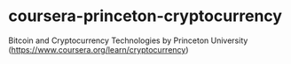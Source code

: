 # coursera-princeton-cryptocurrency
Bitcoin and Cryptocurrency Technologies by Princeton University (https://www.coursera.org/learn/cryptocurrency)

